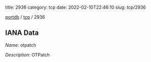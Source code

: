 title: 2936
category: tcp
date: 2022-02-10T22:46:10
slug: tcp/2936

[portdb](/) / [tcp](/category/tcp.html) / 2936


## IANA Data

_Name:_ otpatch

_Description:_ OTPatch

